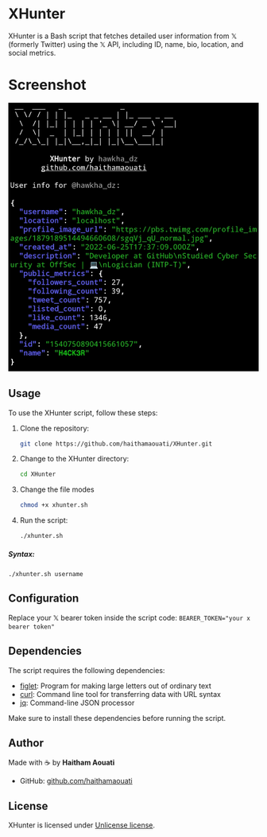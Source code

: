 # XHunter
XHunter is a Bash script that fetches detailed user information from 𝕏 (formerly Twitter) using the 𝕏 API, including ID, name, bio, location, and social metrics.

# Screenshot

![screenshot](https://raw.githubusercontent.com/haithamaouati/XHunter/refs/heads/main/screenshot.jpg)

## Usage

To use the XHunter script, follow these steps:

1. Clone the repository:

    ```bash
    git clone https://github.com/haithamaouati/XHunter.git
    ```

2. Change to the XHunter directory:

    ```bash
    cd XHunter
    ```
    
3. Change the file modes
    ```bash
    chmod +x xhunter.sh
    ```
    
5. Run the script:

    ```bash
    ./xhunter.sh
    ```
##### Syntax:

```
./xhunter.sh username
```

## Configuration

Replace your 𝕏 bearer token inside the script code: `BEARER_TOKEN="your x bearer token"`

## Dependencies

The script requires the following dependencies:

- [figlet](http://www.figlet.org/): Program for making large letters out of ordinary text
- [curl](https://curl.se/): Command line tool for transferring data with URL syntax
- [jq](https://stedolan.github.io/jq/): Command-line JSON processor

Make sure to install these dependencies before running the script.

## Author

Made with :coffee: by **Haitham Aouati**
  - GitHub: [github.com/haithamaouati](https://github.com/haithamaouati)

## License

XHunter is licensed under [Unlicense license](LICENSE).
